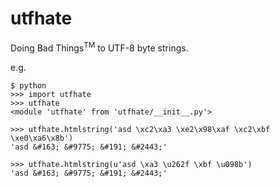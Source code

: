 utfhate
=======
Doing Bad Things<sup>TM</sup> to UTF-8 byte strings.

e.g.
```
$ python
>>> import utfhate
>>> utfhate
<module 'utfhate' from 'utfhate/__init__.py'>

>>> utfhate.htmlstring('asd \xc2\xa3 \xe2\x98\xaf \xc2\xbf \xe0\xa6\x8b')
'asd &#163; &#9775; &#191; &#2443;'

>>> utfhate.htmlstring(u'asd \xa3 \u262f \xbf \u098b')
'asd &#163; &#9775; &#191; &#2443;'
```
